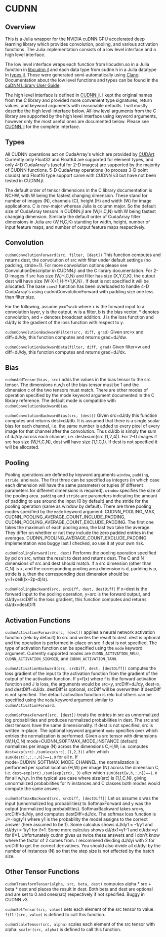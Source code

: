 # CUDNN

<!--
[![Build Status](https://travis-ci.org/JuliaGPU/CUDNN.jl.svg?branch=master)](https://travis-ci.org/JuliaGPU/CUDNN.jl)
-->

## Overview

This is a Julia wrapper for the NVIDIA cuDNN GPU accelerated deep
learning library which provides convolution, pooling, and various
activation functions.  The Julia implementation consists of a low
level interface and a high level interface.

The low level interface wraps each function from libcudnn.so in a
Julia function in
[libcudnn.jl](https://github.com/denizyuret/CUDNN.jl/blob/master/src/libcudnn.jl)
and each data type from cudnn.h in a Julia datatype in
[types.jl](https://github.com/denizyuret/CUDNN.jl/blob/master/src/types.jl).
These were generated semi-automatically using
[Clang](https://github.com/ihnorton/Clang.jl).  Documentation about
the low level functions and types can be found in the [cuDNN Library
User Guide](https://developer.nvidia.com/cuDNN).

The high level interface is defined in
[CUDNN.jl](https://github.com/denizyuret/CUDNN.jl/blob/master/src/CUDNN.jl).
I kept the original names from the C library and provided more
convenient type signatures, return values, and keyword arguments with
reasonable defaults.  I will mostly describe the high level interface
below.  All low level arguments from the C library are supported by
the high level interface using keyword arguments, however only the
most useful ones are documented below.  Please see
[CUDNN.jl](https://github.com/denizyuret/CUDNN.jl/blob/master/src/CUDNN.jl)
for the complete interface.

## Types

All CUDNN operations act on CudaArray's which are provided by
[CUDArt](https://github.com/JuliaGPU/CUDArt.jl).  Currently only
Float32 and Float64 are supported for element types, and only 4-D
CudaArray's (useful for 2-D images) are supported by the majority of
CUDNN functions.  5-D CudaArray operations (to process 3-D point
clouds) and Float16 type support came with CUDNN v3 but have not been
tested in CUDNN.jl.

The default order of tensor dimensions in the C library documentation
is NCHW, with W being the fastest changing dimension.  These stand for
number of images (N), channels (C), height (H) and width (W) for image
applications.  C is row-major whereas Julia is column major.  So the
default size of CudaArray tensors in CUDNN.jl are (W,H,C,N) with W
being fastest changing dimension.  Similarly the default order of
CudaArray filter dimensions in Julia are (W,H,C,K) standing for width,
height, number of input feature maps, and number of output feature
maps respectively.

## Convolution

`cudnnConvolutionForward(src, filter, [dest])` This function computes
and returns dest, the convolution of src with filter under default
settings (no padding, stride=1).  For more convolution options please
see ConvolutionDescriptor in CUDNN.jl and the C library documentation.
For 2-D images if src has size (W,H,C,N) and filter has size
(X,Y,C,K), the output dest will have size (W-X+1,H-Y+1,K,N) .  If dest
is not specified it will be allocated.  The base `conv2` function has
been overloaded to handle 4-D CudaArray's using
cudnnConvolutionForward with padding size one less than filter size.

For the following, assume y=x*w+b where x is the forward input to a
convolution layer, y is the output, w is a filter, b is the bias
vector, * denotes convolution, and + denotes broadcast addition.  J is
the loss function and dJ/dy is the gradient of the loss function with
respect to y.

`cudnnConvolutionBackwardFilter(src, diff, grad)` Given src=x and
diff=dJ/dy, this function computes and returns grad=dJ/dw.

`cudnnConvolutionBackwardData(filter, diff, grad)` Given filter=w and
diff=dJ/dy, this function computes and returns grad=dJ/dx.


## Bias

`cudnnAddTensor(bias, src)` adds the values in the bias tensor to the
src tensor.  The dimensions n,w,h of the bias tensor must be 1 and the
dimension c of the two tensors must match.  There are other modes of
operation specified by the mode keyword argument documented in the C
library reference.  The default mode is compatible with
`cudnnConvolutionBackwardBias`.

`cudnnConvolutionBackwardBias(src, [dest])` Given src=dJ/dy this
function computes and returns dest=dJ/db.  It is assumed that there is
a single scalar bias for each channel, i.e. the same number is added
to every pixel of every image for that channel after the convolution.
Thus dJ/db is simply the sum of dJ/dy across each channel,
i.e. dest=sum(src,(1,2,4)).  For 2-D images if src has size (W,H,C,N),
dest will have size (1,1,C,1).  If dest is not specified it will be
allocated.


## Pooling

Pooling operations are defined by keyword arguments `window`,
`padding`, `stride`, and `mode`.  The first three can be specified as
integers (in which case each dimension will have the same parameter)
or tuples (if different parameters for different dimensions is
required).  `window` specifies the size of the pooling area.
`padding` and `stride` are parameters indicating the amount of padding
to use around the input (0 by default) and the stride for the pooling
operation (same as window by default).  There are three pooling modes
specified by the `mode` keyword argument: CUDNN_POOLING_MAX,
CUDNN_POOLING_AVERAGE_COUNT_INCLUDE_PADDING,
CUDNN_POOLING_AVERAGE_COUNT_EXCLUDE_PADDING.  The first one takes the
maximum of each pooling area, the last two take the average.  They
differ on whether or not they include the zero padded entries in the
averages.  CUDNN_POOLING_AVERAGE_COUNT_EXCLUDE_PADDING implementation
was buggy last I checked, so use it at your own risk.

`cudnnPoolingForward(src, dest)` Performs the pooling operation
specified by pd on src, writes the result to dest and returns dest.
The C and N dimensions of src and dest should match.  If a src
dimension (other than C,N) is x, and the corresponding pooling area
dimension is d, padding is p, stride is s, then the corresponding dest
dimension should be y=1+ceil((x+2p-d)/s).

`cudnnPoolingBackward(src, srcDiff, dest, destDiff)` If x=dest is the
forward input to the pooling operation, y=src is the forward output,
and dJ/dy=srcDiff is the loss gradient, this function computes and
returns dJ/dx=destDiff.

## Activation Functions

`cudnnActivationForward(src, [dest])` applies a neural network
activation function (relu by default) to src and writes the result to
dest.  dest is optional and the operation is performed in-place on src
if dest is not specified.  The type of activation function can be
specified using the `mode` keyword argument.  Currently supported
modes are `CUDNN_ACTIVATION_RELU`, `CUDNN_ACTIVATION_SIGMOID`, and
`CUDNN_ACTIVATION_TANH`.

`cudnnActivationBackward(src, srcDiff, dest, [destDiff])` computes the
loss gradient of the input to the activation function from the
gradient of the output of the activation function.  If y=f(x) where f
is the forward activation function and J is loss, the arguments would
be src=y, srcDiff=dJ/dy, dest=x, and destDiff=dJ/dx.  destDiff is
optional, srcDiff will be overwritten if destDiff is not specified.
The default activation function is relu but others can be specified
using the `mode` keyword argument similar to `cudnnActivationForward`.

`cudnnSoftmaxForward(src, [dest])` treats the entries in src as
unnormalized log probabilities and produces normalized probabilities
in dest.  The src and dest tensors have the same dimensionality.  If
dest is not specified, src is written in-place.  The optional keyword
argument `mode` specifies over which entries the normalization is
performed.  Given a src tensor with dimensions (W,H,C,N)
mode=CUDNN_SOFTMAX_MODE_INSTANCE (default) normalizes per image (N)
across the dimensions C,H,W; i.e. computes
`dest=exp(src)./sum(exp(src),(1,2,3))` after which
`sum(dest[:,:,:,n])==1.0` for all n.  If
mode=CUDNN_SOFTMAX_MODE_CHANNEL, the normalization is performed per
spatial location (H,W) per image (N) across the dimension C,
i.e. `dest=exp(src)./sum(exp(src), 3)` after which
`sum(dest[w,h,:,n])==1.0` for all w,h,n.  In the typical use case
where size(src) is (1,1,C,N), giving unnormalized probabilities for N
instances and C classes both modes would compute the same answer.

`cudnnSoftmaxBackward(src, srcDiff, [destDiff])` Let us assume x was
the input (unnormalized log probabilities) to SoftmaxForward and y was
the output (normalized log probabilities).  SoftmaxBackward takes
src=y, srcDiff=dJ/dy, and computes destDiff=dJ/dx.  The softmax loss
function is J=-log(y1) where y1 is the probability the model assigns
to the correct answer (here assumed to be 1).  Some calculus shows
dJ/dy1 = -1/y1 and dJ/dyi = 1/y1 for i!=1.  Some more calculus shows
dJ/dx1=y1-1 and dJ/dxi=yi for i!=1.  Unfortunately cudnn gives us
twice these answers and I don't know where the factor of 2 comes from.
I recommend dividing dJ/dyi with 2 for srcDiff to get the correct
derivatives.  You should also divide all dJ/dyi by the number of
instances (N) so that the step size is not effected by the batch size.

## Other Tensor Functions

`cudnnTransformTensor(alpha, src, beta, dest)` computes alpha * src +
beta * dest and places the result in dest.  Both beta and dest are
optional and are set to 0 and ones(src) respectively if not specified.
Buggy in CUDNN v3.

`cudnnSetTensor(src, value)` sets each element of the src tensor to
value.  `fill!(src, value)` is defined to call this function.

`cudnnScaleTensor(src, alpha)` scales each element of the src tensor
with alpha.  `scale!(src, alpha)` is defined to call this function.


